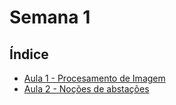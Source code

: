 # Semana 1
## Índice
 - [Aula 1 - Procesamento de Imagem](./Aula%201)
 - [Aula 2 - Noções de abstações](./Aula%202)
